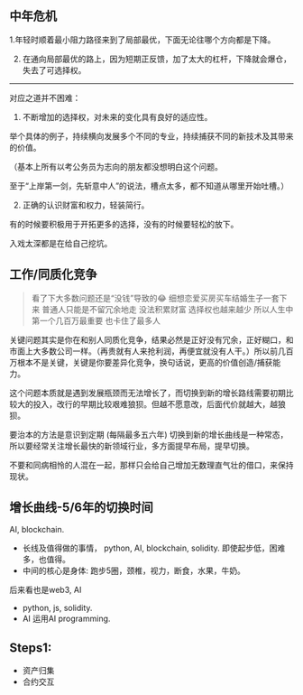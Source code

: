 ## 中年危机
1.年轻时顺着最小阻力路径来到了局部最优，下面无论往哪个方向都是下降。

2. 在通向局部最优的路上，因为短期正反馈，加了太大的杠杆，下降就会爆仓，失去了可选择权。
______________________________
对应之道并不困难：

1. 不断增加的选择权，对未来的变化具有良好的适应性。

举个具体的例子，持续横向发展多个不同的专业，持续捕获不同的新技术及其带来的价值。

（基本上所有以考公务员为志向的朋友都没想明白这个问题。

至于“上岸第一剑，先斩意中人”的说法，槽点太多，都不知道从哪里开始吐槽。）

2. 正确的认识财富和权力，轻装简行。

有的时候要积极用于开拓更多的选择，没有的时候要轻松的放下。

入戏太深都是在给自己挖坑。

## 工作/同质化竞争

> 看了下大多数问题还是“没钱”导致的😂 细想恋爱买房买车结婚生子一套下来 普通人只能是不留冗余地走 没法积累财富 选择权也越来越少  所以人生中第一个几百万最重要 也卡住了最多人

关键问题其实是你在和别人同质化竞争，结果必然是正好没有冗余，正好糊口，和市面上大多数公司一样。（再贵就有人来抢利润，再便宜就没有人干。）所以前几百万根本不是关键，关键是你要差异化竞争，换句话说，更高的价值创造/捕获能力。

这个问题本质就是遇到发展瓶颈而无法增长了，而切换到新的增长路线需要初期比较大的投入，改行的早期比较艰难狼狈。但越不愿意改，后面代价就越大，越狼狈。

要治本的方法是意识到定期 (每隔最多五六年) 切换到新的增长曲线是一种常态，所以要经常关注增长最快的新领域行业，多方面提早布局，提早切换。

不要和同病相怜的人混在一起，那样只会给自己增加无数理直气壮的借口，来保持现状。

## 增长曲线-5/6年的切换时间
AI, blockchain.

- 长线及值得做的事情， python, AI, blockchain, solidity. 即使起步低，困难多，也值得。
- 中间的核心是身体: 跑步5圈，颈椎，视力，断食，水果，牛奶。

后来看也是web3, AI
- python, js, solidity.
- AI 运用AI programming.

Steps1:
  - 
  - 资产归集
  - 合约交互